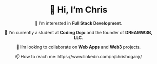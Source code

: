 <h1 align='center'>👋 Hi, I’m Chris</h1>
<p align='center'>👀 I’m interested in <strong>Full Stack Development</strong>.</p>
<p align='center'>🌱 I’m currently a student at <strong>Coding Dojo</strong> and the founder of <strong>DREAMW3B, LLC</strong>.</p>
<p align='center'>💞️ I’m looking to collaborate on <strong>Web Apps</strong> and <strong>Web3</strong> projects.</p>
<p align='center'>📫 How to reach me: https://www.linkedin.com/in/chrishoganjr/</p>

<!---
ChristopherHoganJr/ChristopherHoganJr is a ✨ special ✨ repository because its `README.md` (this file) appears on your GitHub profile.
You can click the Preview link to take a look at your changes.
--->
